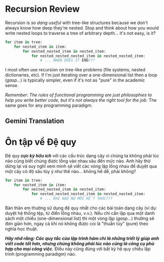 # Recursion Review

Recursion is *so dang useful* with tree-like structures because we don't always know how deep they're nested. Stop and think about how you would write nested loops to traverse a tree of arbitrary depth... it's not easy, is it?

```python
for item in tree:
    for nested_item in item:
        for nested_nested_item in nested_item:
            for nested_nested_nested_item in nested_nested_item:
                # ... WHEN DOES IT END???
```

I most often use recursion on tree-like problems (file systems, nested dictionaries, etc). If I'm just iterating over a one-dimensional list then a loop (*gasp...*) is typically simpler, even if it's not as "pure" in the academic sense.

*Remember: The rules of functional programming are just philosophies to help you write better code, but it's not always the right tool for the job.* The same goes for any programming paradigm.

## Gemini Translation

# **Ôn tập về Đệ quy**

Đệ quy ***cực kỳ hữu ích*** với các cấu trúc dạng cây vì chúng ta không phải lúc nào cũng biết chúng được lồng vào nhau sâu đến mức nào. Anh hãy thử dừng lại và suy nghĩ xem mình sẽ viết các vòng lặp lồng nhau để duyệt qua một cây có độ sâu tùy ý như thế nào... không hề dễ, phải không?

```python
for item in tree:
    for nested_item in item:
        for nested_nested_item in nested_item:
            for nested_nested_nested_item in nested_nested_item:
                # ... KHI NÀO NÓ MỚI KẾT THÚC???
```

Bản thân em thường sử dụng đệ quy nhất cho các bài toán dạng cây (ví dụ: duyệt hệ thống tệp, từ điển lồng nhau, v.v.). Nếu chỉ cần lặp qua một danh sách một chiều (one-dimensional list) thì một vòng lặp (*gasp...*) thường sẽ đơn giản hơn, ngay cả khi nó không được coi là "thuần túy" (pure) theo nghĩa học thuật.

***Hãy nhớ rằng: Các quy tắc của lập trình hàm chỉ là những triết lý giúp anh viết code tốt hơn, nhưng chúng không phải lúc nào cũng là công cụ phù hợp cho mọi công việc.*** Điều này cũng đúng với bất kỳ hệ quy chiếu lập trình (programming paradigm) nào.